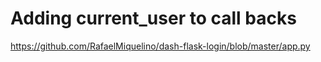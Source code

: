 # Adding current_user to call backs

https://github.com/RafaelMiquelino/dash-flask-login/blob/master/app.py
